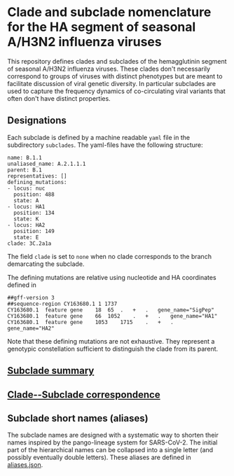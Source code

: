 # Clade and subclade nomenclature for the HA segment of seasonal A/H3N2 influenza viruses

This repository defines clades and subclades of the hemagglutinin segment of seasonal A/H3N2 influenza viruses.
These clades don't necessarily correspond to groups of viruses with distinct phenotypes but are meant to facilitate discussion of viral genetic diversity.
In particular subclades are used to capture the frequency dynamics of co-circulating viral variants that often don't have distinct properties.


## Designations

Each subclade is defined by a machine readable `yaml` file in the subdirectory `subclades`.
The yaml-files have the following structure:
```
name: B.1.1
unaliased_name: A.2.1.1.1
parent: B.1
representatives: []
defining_mutations:
- locus: nuc
  position: 488
  state: A
- locus: HA1
  position: 134
  state: K
- locus: HA2
  position: 149
  state: E
clade: 3C.2a1a
```
The field `clade` is set to `none` when no clade corresponds to the branch demarcating the subclade.

The defining mutations are relative using nucleotide and HA coordinates defined in
```
##gff-version 3
##sequence-region CY163680.1 1 1737
CY163680.1	feature	gene	18	65	.	+	.	gene_name="SigPep"
CY163680.1	feature	gene	66	1052	.	+	.	gene_name="HA1"
CY163680.1	feature	gene	1053	1715	.	+	.	gene_name="HA2"
```
Note that these defining mutations are not exhaustive. They represent a genotypic constellation sufficient to distinguish the clade from its parent.

## [Subclade summary](.auto-generated/subclades.md)

## [Clade--Subclade correspondence](.auto-generated/subclades.md#clade----subclade-correspondence)

## Subclade short names (aliases)
The subclade names are designed with a systematic way to shorten their names inspired by the pango-lineage system for SARS-CoV-2.
The initial part of the hierarchical names can be collapsed into a single letter (and possibly eventually double letters).
These aliases are defined in [aliases.json](aliases.json).



